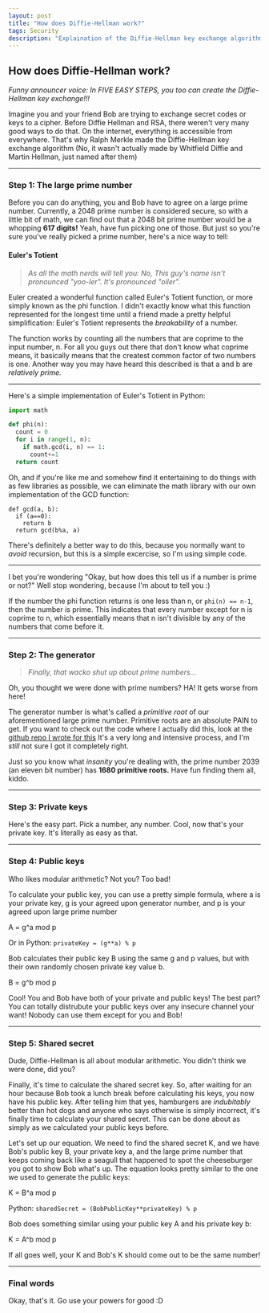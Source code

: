 ```yaml
---
layout: post
title: "How does Diffie-Hellman work?"
tags: Security
description: "Explaination of the Diffie-Hellman key exchange algorithm"
---
```

## How does Diffie-Hellman work?

*Funny announcer voice: In FIVE EASY STEPS, you too can create the Diffie-Hellman key exchange!!!*

Imagine you and your friend Bob are trying to exchange secret codes or keys to a cipher. Before Diffie Hellman and RSA, there weren't very many good ways to do that. On the internet, everything is accessible from everywhere. That's why Ralph Merkle made the Diffie-Hellman key exchange algorithm (No, it wasn't actually made by Whitfield Diffie and Martin Hellman, just named after them)

___

### Step 1: The large prime number
Before you can do anything, you and Bob have to agree on a large prime number. Currently, a 2048 prime number is considered secure, so with a little bit of math, we can find out that a 2048 bit prime number would be a whopping **617 digits!** Yeah, have fun picking one of those. But just so you're sure you've really picked a prime number, here's a nice way to tell:

#### Euler's Totient
> *As all the math nerds will tell you: No, This guy's name isn't pronounced "yoo-ler". It's pronounced "oiler".*

Euler created a wonderful function called Euler's Totient function, or more simply known as the phi function. I didn't exactly know what this function represented for the longest time until a friend made a pretty helpful simplification: Euler's Totient represents the *breakability* of a number. 

The function works by counting all the numbers that are coprime to the input number, n. For all you guys out there that don't know what coprime means, it basically means that the createst common factor of two numbers is one. Another way you may have heard this described is that a and b are *relatively prime.*

___

Here's a simple implementation of Euler's Totient in Python:

``` python
import math

def phi(n):
  count = 0
  for i in range(1, n):
    if math.gcd(i, n) == 1:
      count+=1
  return count
```
Oh, and if you're like me and somehow find it entertaining to do things with as few libraries as possible, we can eliminate the math library with our own implementation of the GCD function:
```
def gcd(a, b):
  if (a==0):
    return b
  return gcd(b%a, a)
```
There's definitely a better way to do this, because you normally want to *avoid* recursion, but this is a simple excercise, so I'm using simple code.

___

I bet you're wondering "Okay, but how does this tell us if a number is prime or not?" Well stop wondering, because I'm about to tell you :)

If the number the phi function returns is one less than n, or ```phi(n) == n-1```, then the number is prime. This indicates that every number except for n is coprime to n, which essentially means that n 
isn't divisible by any of the numbers that come before it.

___

### Step 2: The generator
> *Finally, that wacko shut up about prime numbers...*

Oh, you thought we were done with prime numbers? HA! It gets worse from here!

The generator number is what's called a *primitive root* of our aforementioned large prime number. Primitive roots are an absolute PAIN to get. If you want to check out the code where I actually did this, look at the [github repo I wrote for this](https://github.com/Blooper7/Diffie-Hellman) It's a very long and intensive process, and I'm *still* not sure I got it completely right.

Just so you know what *insanity* you're dealing with, the prime number 2039 (an eleven bit number) has **1680 primitive roots.** Have fun finding them all, kiddo.

___

### Step 3: Private keys
Here's the easy part. Pick a number, any number. Cool, now that's your private key. It's literally as easy as that.

___

### Step 4: Public keys
Who likes modular arithmetic? Not you? Too bad!

To calculate your public key, you can use a pretty simple formula, where a is your private key, g is your agreed upon generator number, and p is your agreed upon large prime number

A = g^a mod p

Or in Python:  `privateKey = (g**a) % p`

Bob calculates their public key B using the same g and p values, but with their own randomly chosen private key value b.

B = g^b mod p

Cool! You and Bob have both of your private and public keys! The best part? You can totally distrubute your public keys over any insecure channel your want! Nobody can use them except for you and Bob!

___

### Step 5: Shared secret
Dude, Diffie-Hellman is all about modular arithmetic. You didn't think we were done, did you?

Finally, it's time to calculate the shared secret key. So, after waiting for an hour because Bob took a lunch break before calculating his keys, you now have his public key. After telling him that yes, hamburgers are *indubitably* better than hot dogs and anyone who says otherwise is simply incorrect, it's finally time to calculate your shared secret. This can be done about as simply as we calculated your public keys before.

Let's set up our equation. We need to find the shared secret K, and we have Bob's public key B, your private key a, and the large prime number that keeps coming back like a seagull that happened to spot the cheeseburger you got to show Bob what's up. The equation looks pretty similar to the one we used to generate the public keys:

K = B^a mod p

Python: ```sharedSecret = (BobPublicKey**privateKey) % p```

Bob does something similar using your public key A and his private key b:

K = A^b mod p

If all goes well, your K and Bob's K should come out to be the same number!

___

### Final words
Okay, that's it. Go use your powers for good :D
